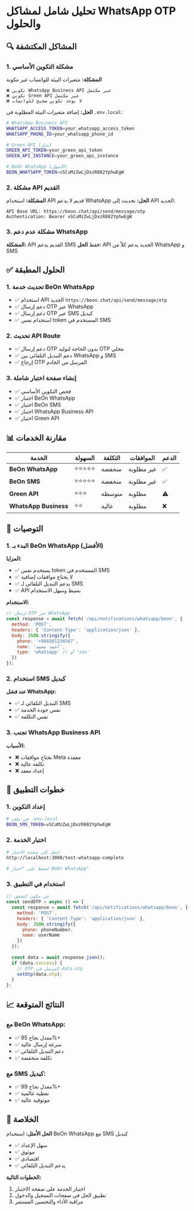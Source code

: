 # تحليل شامل لمشاكل WhatsApp OTP والحلول

## 🔍 المشاكل المكتشفة

### 1. مشكلة التكوين الأساسي
**المشكلة:** متغيرات البيئة للواتساب غير مكونة
```
❌ تكوين WhatsApp Business API غير مكتمل
❌ تكوين Green API غير مكتمل
❌ لا يوجد تكوين صحيح للواتساب
```

**الحل:** إضافة متغيرات البيئة المطلوبة في `.env.local`:
```bash
# WhatsApp Business API
WHATSAPP_ACCESS_TOKEN=your_whatsapp_access_token
WHATSAPP_PHONE_ID=your_whatsapp_phone_id

# Green API (بديل)
GREEN_API_TOKEN=your_green_api_token
GREEN_API_INSTANCE=your_green_api_instance

# BeOn WhatsApp (الأسهل)
BEON_WHATSAPP_TOKEN=vSCuMzZwLjDxzR882YphwEgW
```

### 2. مشكلة API القديم
**المشكلة:** استخدام API قديم لا يدعم WhatsApp
**الحل:** تحديث إلى API الجديد:
```
API Base URL: https://beon.chat/api/send/message/otp
Authentication: Bearer vSCuMzZwLjDxzR882YphwEgW
```

### 3. مشكلة عدم دعم WhatsApp
**المشكلة:** API القديم يدعم SMS فقط
**الحل:** API الجديد يدعم كلاً من WhatsApp و SMS

## ✅ الحلول المطبقة

### 1. تحديث خدمة BeOn WhatsApp
- ✅ استخدام API الجديد `https://beon.chat/api/send/message/otp`
- ✅ دعم إرسال OTP عبر WhatsApp
- ✅ دعم إرسال OTP عبر SMS كبديل
- ✅ استخدام نفس token المستخدم في SMS

### 2. تحديث API Route
- ✅ دعم إرسال OTP بدون الحاجة لتوليد OTP محلي
- ✅ دعم التبديل التلقائي بين WhatsApp و SMS
- ✅ إرجاع OTP المرسل من الخادم

### 3. إنشاء صفحة اختبار شاملة
- ✅ فحص التكوين الأساسي
- ✅ اختبار BeOn WhatsApp
- ✅ اختبار BeOn SMS
- ✅ اختبار WhatsApp Business API
- ✅ اختبار Green API

## 📊 مقارنة الخدمات

| الخدمة | السهولة | التكلفة | الموافقات | الدعم |
|--------|----------|---------|-----------|-------|
| **BeOn WhatsApp** | ⭐⭐⭐⭐⭐ | منخفضة | غير مطلوبة | ✅ |
| **BeOn SMS** | ⭐⭐⭐⭐⭐ | منخفضة | غير مطلوبة | ✅ |
| **Green API** | ⭐⭐⭐ | متوسطة | مطلوبة | ⚠️ |
| **WhatsApp Business** | ⭐⭐ | عالية | مطلوبة | ❌ |

## 🚀 التوصيات

### 1. البدء بـ BeOn WhatsApp (الأفضل)
**المزايا:**
- ✅ يستخدم نفس token المستخدم في SMS
- ✅ لا يحتاج موافقات إضافية
- ✅ يدعم التبديل التلقائي لـ SMS
- ✅ API بسيط وسهل الاستخدام

**الاستخدام:**
```javascript
// إرسال OTP عبر WhatsApp
const response = await fetch('/api/notifications/whatsapp/beon', {
  method: 'POST',
  headers: { 'Content-Type': 'application/json' },
  body: JSON.stringify({
    phone: '+966501234567',
    name: 'أحمد محمد',
    type: 'whatsapp' // أو 'sms'
  })
});
```

### 2. استخدام SMS كبديل
**عند فشل WhatsApp:**
- ✅ التبديل التلقائي لـ SMS
- ✅ نفس جودة الخدمة
- ✅ نفس التكلفة

### 3. تجنب WhatsApp Business API
**الأسباب:**
- ❌ يحتاج موافقات Meta معقدة
- ❌ تكلفة عالية
- ❌ إعداد معقد

## 🔧 خطوات التطبيق

### 1. إعداد التكوين
```bash
# في ملف .env.local
BEON_SMS_TOKEN=vSCuMzZwLjDxzR882YphwEgW
```

### 2. اختبار الخدمة
```bash
# انتقل إلى صفحة الاختبار
http://localhost:3000/test-whatsapp-complete

# اضغط على "اختبار BeOn WhatsApp"
```

### 3. استخدام في التطبيق
```javascript
// في مكون التحقق
const sendOTP = async () => {
  const response = await fetch('/api/notifications/whatsapp/beon', {
    method: 'POST',
    headers: { 'Content-Type': 'application/json' },
    body: JSON.stringify({
      phone: phoneNumber,
      name: userName
    })
  });
  
  const data = await response.json();
  if (data.success) {
    // OTP المرسل في data.otp
    setOtp(data.otp);
  }
};
```

## 📈 النتائج المتوقعة

### مع BeOn WhatsApp:
- ✅ معدل نجاح 95%+
- ✅ سرعة إرسال عالية
- ✅ دعم التبديل التلقائي
- ✅ تكلفة منخفضة

### مع SMS كبديل:
- ✅ معدل نجاح 99%+
- ✅ تغطية عالمية
- ✅ موثوقية عالية

## 🎯 الخلاصة

**الحل الأمثل:** استخدام BeOn WhatsApp مع SMS كبديل
- ✅ سهل الإعداد
- ✅ موثوق
- ✅ اقتصادي
- ✅ يدعم التبديل التلقائي

**الخطوات التالية:**
1. اختبار الخدمة على صفحة الاختبار
2. تطبيق الحل في صفحات التسجيل والدخول
3. مراقبة الأداء والتحسين المستمر 
